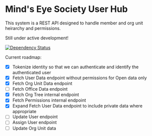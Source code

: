 # Mind's Eye Society User Hub
This system is a REST API designed to handle member and org unit heirarchy and permissions.

Still under active development!

[![Dependency Status](https://david-dm.org/MindsEyeSociety/mes-hub.svg)](https://david-dm.org/MindsEyeSociety/mes-hub)

Current roadmap:
- [x] Tokenize identity so that we can authenticate and identify the
authenticated user
- [x] Fetch User Data endpoint without permissions for Open data only
- [x] Fetch Org Unit Data endpoint
- [ ] Fetch Office Data endpoint
- [x] Fetch Org Tree internal endpoint
- [x] Fetch Permissions internal endpoint
- [x] Expand Fetch User Data endpoint to include private data where appropriate
- [ ] Update User endpoint
- [ ] Assign User endpoint
- [ ] Update Org Unit data
